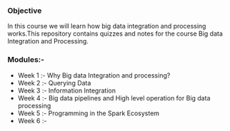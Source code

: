 ### Objective 
In this course we will learn how big data integration and processing works.This repository contains quizzes and notes for the course Big data Integration and Processing.

### Modules:-
- Week 1 :- Why Big data Integration and processing? 
- Week 2 :- Querying Data
- Week 3 :- Information Integration 
- Week 4 :- Big data pipelines and High level operation for Big data processing 
- Week 5 :- Programming in the Spark Ecosystem 
- Week 6 :- 
